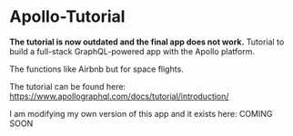 # Apollo-Tutorial
**The tutorial is now outdated and the final app does not work.**
Tutorial to build a full-stack GraphQL-powered app with the Apollo platform.

The functions like Airbnb but for space flights.

The tutorial can be found here: https://www.apollographql.com/docs/tutorial/introduction/

I am modifying my own version of this app and it exists here: COMING SOON
